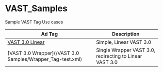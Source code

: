 # VAST_Samples
Sample VAST Tag Use cases

Ad Tag | Description
---|---|
[VAST 3.0 Linear](https://github.com/dvp236/VAST_Samples/blob/master/VAST%203.0%20Samples/Inline_Linear_Tag-test.xml) | Simple, Linear VAST 3.0 |
[VAST 3.0 Wrapper](/VAST 3.0 Samples/Wrapper_Tag-test.xml) | Single Wrapper VAST 3.0, redirecting to Linear VAST 3.0 | 
